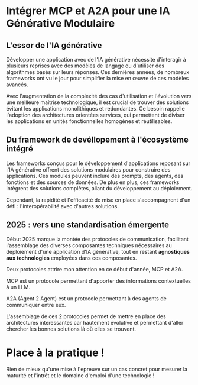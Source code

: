# Intégrer MCP et A2A pour une IA Générative Modulaire

## L'essor de l'IA générative

Développer une application avec de l'IA générative nécessite d'interagir à plusieurs reprises avec des modèles de langage ou d'utiliser des algorithmes basés sur leurs réponses. Ces dernières années, de nombreux frameworks ont vu le jour pour simplifier la mise en œuvre de ces modèles avancés.

Avec l'augmentation de la complexité des cas d'utilisation et l'évolution vers une meilleure maîtrise technologique, il est crucial de trouver des solutions évitant les applications monolithiques et redondantes. Ce besoin rappelle l'adoption des architectures orientées services, qui permettent de diviser les applications en unités fonctionnelles homogènes et réutilisables.

## Du framework de devéllopement à l'écosystème intégré

Les frameworks conçus pour le développement d'applications reposant sur l'IA générative offrent des solutions modulaires pour construire des applications. Ces modules peuvent inclure des prompts, des agents, des fonctions et des sources de données. De plus en plus, ces frameworks intègrent des solutions complètes, allant du développement au déploiement.

Cependant, la rapidité et l'efficacité de mise en place s'accompagnent d'un défi : l'interopérabilité avec d'autres solutions.

## 2025 : vers une standardisation émergente

Début 2025 marque la montée des protocoles de communication, facilitant l'assemblage des diverses composantes techniques nécessaires au déploiement d'une application d'IA générative, tout en restant **agnostiques aux technologies** employées dans ces composantes.

Deux protocoles attrire mon attention en ce début d'année, MCP et A2A.

MCP est un protocole permettant d'apporter des informations contextuelles à un LLM. 

A2A (Agent 2 Agent) est un protocole permettant à des agents de communiquer entre eux.

L'assemblage de ces 2 protocoles permet de mettre en place des architectures interessantes car hautement évolutive et permettant d'aller chercher les bonnes solutions là où elles se trouvent.

# Place à la pratique !

Rien de mieux qu'une mise à l'epreuve sur un cas concret pour mesurer la maturité et l'intrêt et le domaine d'emploi d'une technologie !